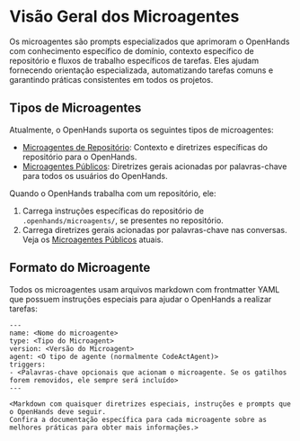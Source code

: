 # Visão Geral dos Microagentes

Os microagentes são prompts especializados que aprimoram o OpenHands com conhecimento específico de domínio, contexto específico de repositório e fluxos de trabalho específicos de tarefas. Eles ajudam fornecendo orientação especializada, automatizando tarefas comuns e garantindo práticas consistentes em todos os projetos.

## Tipos de Microagentes

Atualmente, o OpenHands suporta os seguintes tipos de microagentes:

* [Microagentes de Repositório](./microagents-repo): Contexto e diretrizes específicas do repositório para o OpenHands.
* [Microagentes Públicos](./microagents-public): Diretrizes gerais acionadas por palavras-chave para todos os usuários do OpenHands.

Quando o OpenHands trabalha com um repositório, ele:

1. Carrega instruções específicas do repositório de `.openhands/microagents/`, se presentes no repositório.
2. Carrega diretrizes gerais acionadas por palavras-chave nas conversas.
Veja os [Microagentes Públicos](https://github.com/All-Hands-AI/OpenHands/tree/main/microagents) atuais.

## Formato do Microagente

Todos os microagentes usam arquivos markdown com frontmatter YAML que possuem instruções especiais para ajudar o OpenHands a realizar tarefas:
```
---
name: <Nome do microagente>
type: <Tipo do Microagent>
version: <Versão do Microagent>
agent: <O tipo de agente (normalmente CodeActAgent)>
triggers:
- <Palavras-chave opcionais que acionam o microagente. Se os gatilhos forem removidos, ele sempre será incluído>
---

<Markdown com quaisquer diretrizes especiais, instruções e prompts que o OpenHands deve seguir.
Confira a documentação específica para cada microagente sobre as melhores práticas para obter mais informações.>
```
